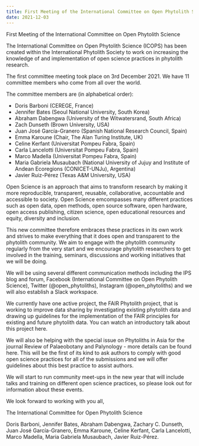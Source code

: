 ```yaml
---
title: First Meeting of the International Committee on Open Phytolith Science
date: 2021-12-03
---
```


First Meeting of the International Committee on Open Phytolith Science


<!--more-->

The International Committee on Open Phytolith Science (ICOPS) has been created within the International Phytolith Society to work on increasing the knowledge of and implementation of open science practices in phytolith research. 

The first committee meeting took place on 3rd December 2021. We have 11 committee members who come from all over the world. 

The committee members are (in alphabetical order):
* Doris Barboni (CEREGE, France)
* Jennifer Bates (Seoul National University, South Korea) 
* Abraham Dabengwa (University of the Witwatersrand, South Africa)
* Zach Dunseth (Brown University, USA)
* Juan José García-Granero (Spanish National Research Council, Spain) 
* Emma Karoune (Chair, The Alan Turing Institute, UK)
* Celine Kerfant (Universitat Pompeu Fabra, Spain)
* Carla Lancelotti (Universitat Pompeu Fabra, Spain)
* Marco Madella (Universitat Pompeu Fabra, Spain)
* Maria Gabriela Musaubach (National University of Jujuy and Institute of Andean Ecoregions (CONICET-UNJu), Argentina)
* Javier Ruiz-Pérez (Texas A&M University, USA)

Open Science is an approach that aims to transform research by making it more reproducible, transparent, reusable, collaborative, accountable and accessible to society. Open Science emcompasses many different practices such as open data, open methods, open source software, open hardware, open access publishing, citizen science, open educational resources and equity, diversity and inclusion.

This new committee therefore embraces these practices in its own work and strives to make everything that it does open and transparent to the phytolith community. We aim to engage with the phytolith community regularly from the very start and we encourage phytolith researchers to get involved in the training, seminars, discussions and working initiatives that we will be doing. 

We will be using several different communication methods including the IPS blog and forum, Facebook (International Committee on Open Phytolith Science), Twitter (@open_phytoliths), Instagram (@open_phytoliths) and we will also establish a Slack workspace. 

We currently have one active project, the FAIR Phytolith project, that is working to improve data sharing by investigating existing phytolith data and drawing up guidelines for the implementation of the FAIR principles for existing and future phytolith data. You can watch an introductory talk about this project here. 

We will also be helping with the special issue on Phytoliths in Asia for the journal Review of Palaeobotany and Palynology - more details can be found here. This will be the first of its kind to ask authors to comply with good open science practices for all of the submissions and we will offer guidelines about this best practice to assist authors. 

We will start to run community meet-ups in the new year that will include talks and training on different open science practices, so please look out for information about these events.

We look forward to working with you all,

The International Committee for Open Phytolith Science

Doris Barboni, Jennifer Bates, Abraham Dabengwa, Zachary C. Dunseth, Juan José García-Granero, Emma Karoune, Celine Kerfant, Carla Lancelotti, Marco Madella, Maria Gabriela Musaubach, Javier Ruiz-Pérez.
